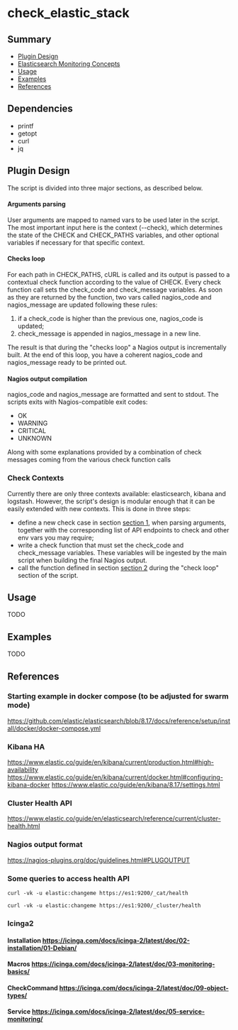 # check_elastic_stack

## Summary
- [Plugin Design](#plugin_design)
- [Elasticsearch Monitoring Concepts](./docs/concepts.md#concepts)
- [Usage](#usage)
- [Examples](#examples)
- [References](#plugin_design)

## Dependencies
- printf
- getopt
- curl
- jq

## <a id="plugin_design"></a> Plugin Design
The script is divided into three major sections, as described below.
#### Arguments parsing
User arguments are mapped to named vars to be used later in the script.
The most important input here is the context (--check), which determines the state of the CHECK and CHECK_PATHS variables, and other optional variables if necessary for that specific context.
#### Checks loop
For each path in CHECK_PATHS, cURL is called and its output is passed to a contextual check function according to the value of CHECK.
Every check function call sets the check_code and check_message variables. As soon as they are returned by the function, two vars called nagios_code and nagios_message are updated following these rules:
1. if a check_code is higher than the previous one, nagios_code is updated;
2. check_message is appended in nagios_message in a new line.

The result is that during the "checks loop" a Nagios output is incrementally built. At the end of this loop, you have a coherent nagios_code and nagios_message ready to be printed out.
#### Nagios output compilation
nagios_code and nagios_message are formatted and sent to stdout. The scripts exits with Nagios-compatible exit codes:
- OK
- WARNING
- CRITICAL
- UNKNOWN

Along with some explanations provided by a combination of check messages coming from the various check function calls

### Check Contexts
Currently there are only three contexts available: elasticsearch, kibana and logstash. However, the script's design is modular enough that it can be easily extended with new contexts. This is done in three steps:
 - define a new check case in section [section 1](#section_1), when parsing arguments, together with the corresponding list of API endpoints to check and other env vars you may require;
 - write a check function that must set the check_code and check_message variables. These variables will be ingested by the main script when building the final Nagios output.
 - call the function defined in section [section 2](#section_2) during the "check loop" section of the script.


## <a id="usage"></a> Usage
TODO

## <a id="examples"></a> Examples
TODO

## <a id="plugin_design"></a> References
### Starting example in docker compose (to be adjusted for swarm mode)
https://github.com/elastic/elasticsearch/blob/8.17/docs/reference/setup/install/docker/docker-compose.yml

### Kibana HA
https://www.elastic.co/guide/en/kibana/current/production.html#high-availability
https://www.elastic.co/guide/en/kibana/current/docker.html#configuring-kibana-docker
https://www.elastic.co/guide/en/kibana/8.17/settings.html

### Cluster Health API
https://www.elastic.co/guide/en/elasticsearch/reference/current/cluster-health.html

### Nagios output format
https://nagios-plugins.org/doc/guidelines.html#PLUGOUTPUT

### Some queries to access health API
`curl -vk -u elastic:changeme https://es1:9200/_cat/health`

`curl -vk -u elastic:changeme https://es1:9200/_cluster/health`


### Icinga2
#### Installation https://icinga.com/docs/icinga-2/latest/doc/02-installation/01-Debian/
#### Macros https://icinga.com/docs/icinga-2/latest/doc/03-monitoring-basics/
#### CheckCommand https://icinga.com/docs/icinga-2/latest/doc/09-object-types/
#### Service https://icinga.com/docs/icinga-2/latest/doc/05-service-monitoring/